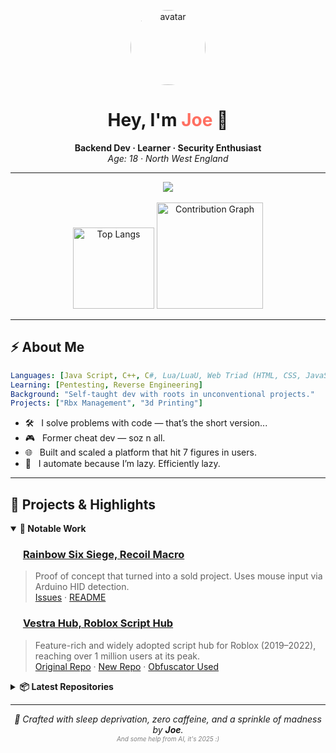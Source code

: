 <p align="center">
  <img src="https://avatars.githubusercontent.com/u/83172454" width="120" height="120" alt="avatar" style="border-radius:50%"/>
</p>
<h1 align="center"><b>Hey, I'm <span style="color:#FF6F61;">Joe</span> 👋</b></h1>
<p align="center">
  <b>Backend Dev · Learner · Security Enthusiast</b><br>
  <i>Age: 18 · North West England</i>
</p>

---

<div align="center">
  <a href="https://github.com/oogx?tab=repositories">
    <img src="https://img.shields.io/badge/My%20Repos-171515?style=for-the-badge&logo=github" />
  </a>
</div>

<br>

<div align="center">
  <img src="https://github-readme-stats.vercel.app/api/top-langs/?username=oogx&layout=compact&theme=tokyonight&hide_border=true" alt="Top Langs" height="130">
  <img src="https://github-readme-activity-graph.vercel.app/graph?username=oogx&theme=tokyo-night&hide_border=true" alt="Contribution Graph" height="170">
</div>

---

## ⚡ About Me

```yaml
Languages: [Java Script, C++, C#, Lua/LuaU, Web Triad (HTML, CSS, JavaScript), PHP (ish)]
Learning: [Pentesting, Reverse Engineering]
Background: "Self-taught dev with roots in unconventional projects."
Projects: ["Rbx Management", "3d Printing"]
```

- 🛠️ &nbsp; I solve problems with code — that’s the short version...
- 🎮 &nbsp; Former cheat dev — soz n all.
- 🌐 &nbsp; Built and scaled a platform that hit 7 figures in users.
- 🤖 &nbsp; I automate because I’m lazy. Efficiently lazy.

---

## 🚀 Projects & Highlights

<details open>
<summary><strong>🌟 Notable Work</strong></summary>

### <img src="https://cdn.jsdelivr.net/gh/devicons/devicon/icons/cplusplus/cplusplus-original.svg" style="height:16px; vertical-align:middle;"/> <a href="https://github.com/oogx/R6-Recoil-Macro"><b>Rainbow Six Siege, Recoil Macro</b></a>
> Proof of concept that turned into a sold project. Uses mouse input via Arduino HID detection.  
> <a href="https://github.com/oogx/R6-Recoil-Macro/issues">Issues</a> · <a href="https://github.com/oogx/R6-Recoil-Macro">README</a>

### <img src="https://cdn.jsdelivr.net/gh/devicons/devicon/icons/lua/lua-original.svg" style="height:16px; vertical-align:middle;"/> <a href="https://github.com/oogx/Vestra"><b>Vestra Hub, Roblox Script Hub</b></a>
> Feature-rich and widely adopted script hub for Roblox (2019–2022), reaching over 1 million users at its peak.  
> <a href="https://github.com/oogx/Vestra">Original Repo</a> · <a href="https://github.com/Vestra-Tech/Rblx">New Repo</a> · <a href="https://github.com/oogx/lua-obfuscator">Obfuscator Used</a>
</details>

<details>
<summary><strong>📦 Latest Repositories</strong></summary>

| Name | Language | Description | ⭐ | Link |
|------|----------|-------------|----|------|
| [Rbx-Management Website](https://github.com/Rbx-Management/website) | <img src="https://img.shields.io/badge/HTML-%23E34F26?style=flat-square&logo=html5&logoColor=white"> <img src="https://img.shields.io/badge/CSS-%231572B6?style=flat-square&logo=css3&logoColor=white"> <img src="https://img.shields.io/badge/JavaScript-F7DF1E?style=flat-square&logo=javascript&logoColor=black"> | New project website I’m working on as part of a team. | ![Stars](https://img.shields.io/github/stars/Rbx-Management/website?style=social) | [Repo](https://github.com/Rbx-Management/website) |
| [Konservatiff Management](https://github.com/oogx/Konservatiff-Management) | <img src="https://img.shields.io/badge/C%23-239120?style=flat-square&logo=c-sharp&logoColor=white"> <img src="https://img.shields.io/badge/.NET-512BD4?style=flat-square&logo=dotnet&logoColor=white"> | Educational Clock In/Out System. | ![Stars](https://img.shields.io/github/stars/oogx/Konservatiff-Management?style=social) | [Repo](https://github.com/oogx/Konservatiff-Management) |
| [Interactive Invoice Maker](https://github.com/oogx/Interactive-Invoice-Maker) | <img src="https://img.shields.io/badge/HTML-%23E34F26?style=flat-square&logo=html5&logoColor=white"> <img src="https://img.shields.io/badge/CSS-%231572B6?style=flat-square&logo=css3&logoColor=white"> <img src="https://img.shields.io/badge/JavaScript-F7DF1E?style=flat-square&logo=javascript&logoColor=black"> | Invoice maker I used before automating the process for my 3D printing business. | ![Stars](https://img.shields.io/github/stars/oogx/Interactive-Invoice-Maker?style=social) | [Repo](https://github.com/oogx/Interactive-Invoice-Maker) |
| [Lua Obfuscator](https://github.com/oogx/lua-obfuscator) | <img src="https://img.shields.io/badge/C%23-239120?style=flat-square&logo=c-sharp&logoColor=white"> <img src="https://img.shields.io/badge/.NET-512BD4?style=flat-square&logo=dotnet&logoColor=white"> | Obfuscation tool used in production Roblox scripts. | ![Stars](https://img.shields.io/github/stars/oogx/lua-obfuscator?style=social) | [Repo](https://github.com/oogx/lua-obfuscator) |
| [R6-Recoil-Macro](https://github.com/oogx/R6-Recoil-Macro) | <img src="https://img.shields.io/badge/C++-00599C?style=flat-square&logo=c%2b%2b&logoColor=white"> | Proof-of-concept recoil macro using Arduino HID mouse input. | ![Stars](https://img.shields.io/github/stars/oogx/R6-Recoil-Macro?style=social) | [Repo](https://github.com/oogx/R6-Recoil-Macro) |
| [WMP_Overlay](https://github.com/oogx/WMP_Overlay) | <img src="https://img.shields.io/badge/C++-00599C?style=flat-square&logo=c%2b%2b&logoColor=white"> | C++ overlay that hijacks Windows Media Player to render custom drawings on top. | ![Stars](https://img.shields.io/github/stars/oogx/WMP_Overlay?style=social) | [Repo](https://github.com/oogx/WMP_Overlay) |
| [Window-Activator](https://github.com/oogx/Window-Activator) | <img src="https://img.shields.io/badge/C++-00599C?style=flat-square&logo=c%2b%2b&logoColor=white"> | C++ app using ImGui that auto-detects Windows version and activates it for free via Key Management Service (KMS). | ![Stars](https://img.shields.io/github/stars/oogx/Window-Activator?style=social) | [Repo](https://github.com/oogx/Window-Activator) |
| [Roblox](https://github.com/oogx/Roblox) | <img src="https://cdn.jsdelivr.net/gh/devicons/devicon/icons/lua/lua-original.svg" style="height:16px; vertical-align:middle;"/> | Lua user interfaces and drawing libraries for Vestra, designed to bypass screen sharing and recording detection. | ![Stars](https://img.shields.io/github/stars/oogx/Roblox?style=social) | [Repo](https://github.com/oogx/Roblox) |
| [Vestra](https://github.com/oogx/Vestra) | <img src="https://cdn.jsdelivr.net/gh/devicons/devicon/icons/lua/lua-original.svg" style="height:16px; vertical-align:middle;"/> | Former home of a Roblox script hub that ran from 2018 to 2022. | ![Stars](https://img.shields.io/github/stars/oogx/Vestra?style=social) | [Repo](https://github.com/oogx/Vestra) |

<p align="right"><a href="https://github.com/oogx?tab=repositories"><b>→ See more</b></a></p>
</details>

---

<p align="center">
    <em>🔧 Crafted with sleep deprivation, zero caffeine, and a sprinkle of madness by <strong>Joe</strong>.
    <br>
    <small style="font-size: x-small; color: gray;">And some help from AI, it's 2025 :)</small>
</p>